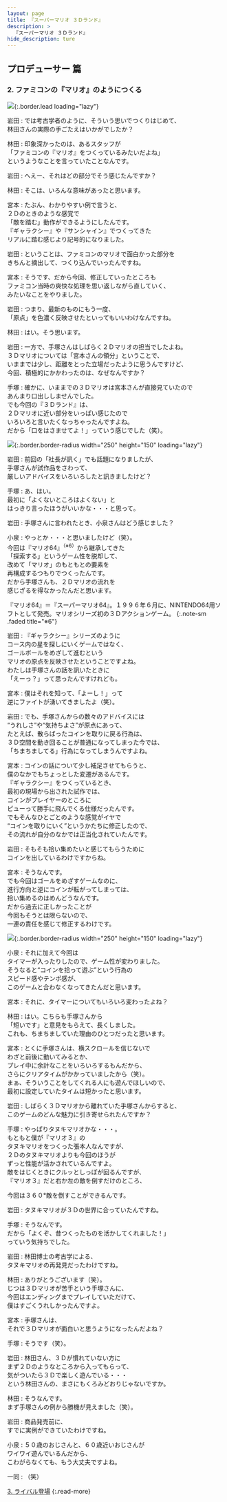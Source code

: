 ```yaml
---
layout: page
title: 『スーパーマリオ ３Ｄランド』
description: >
  『スーパーマリオ ３Ｄランド』
hide_description: ture
---
```


## プロデューサー 篇

### 2. ファミコンの『マリオ』のようにつくる

![](/interviews/jp/3ds/arej/vol1/img/mainvisual2.jpg){:.border.lead loading="lazy"}

岩田
: では考古学者のように、そういう思いでつくりはじめて、<br>林田さんの実際の手ごたえはいかがでしたか？

林田
: 印象深かったのは、あるスタッフが<br>「ファミコンの『マリオ』をつくっているみたいだよね」<br>というようなことを言っていたことなんです。

岩田
: へえー、それはどの部分でそう感じたんですか？

林田
: そこは、いろんな意味があったと思います。

宮本
: たぶん、わかりやすい例で言うと、<br>２Ｄのときのような感覚で<br>「敵を踏む」動作ができるようにしたんです。<br>『ギャラクシー』や『サンシャイン』でつくってきた<br>リアルに踏む感じより記号的になりました。

岩田
: ということは、ファミコンのマリオで面白かった部分を<br>きちんと摘出して、つくり込んでいったんですね。

宮本
: そうです、だから今回、修正していったところも<br>ファミコン当時の爽快な処理を思い返しながら直していく、<br>みたいなことをやりました。

岩田
: つまり、最新のものにもう一度、<br>「原点」を色濃く反映させたといってもいいわけなんですね。

林田
: はい。そう思います。

岩田
: 一方で、手塚さんはしばらく２Ｄマリオの担当でしたよね。<br>３Ｄマリオについては「宮本さんの領分」ということで、<br>いままでは少し、距離をとった立場だったように思うんですけど、<br>今回、積極的にかかわったのは、なぜなんですか？

手塚
: 確かに、いままでの３Ｄマリオは宮本さんが直接見ていたので<br>あんまり口出ししませんでした。<br>でも今回の『３Ｄランド』は、<br>２Ｄマリオに近い部分をいっぱい感じたので<br>いろいろと言いたくなっちゃったんですよね。<br>だから「口をはさませてよ！」っていう感じでした（笑）。

![](/interviews/jp/3ds/arej/vol1/img/photo4.jpg){:.border.border-radius width="250" height="150"  loading="lazy"}

岩田
: 前回の「社長が訊く」でも話題になりましたが、<br>手塚さんが試作品をさわって、<br>厳しいアドバイスをいろいろしたと訊きましたけど？

手塚
: あ、はい。<br>最初に「よくないところはよくない」と<br>はっきり言ったほうがいいかな・・・と思って。<br>

岩田
: 手塚さんに言われたとき、小泉さんはどう感じました？

小泉
: やっとか・・・と思いましたけど（笑）。<br>今回は『マリオ64』<sup>（※6）</sup>から継承してきた<br>「探索する」というゲーム性を脱却して、<br>改めて「マリオ」のもともとの要素を<br>再構成するつもりでつくったんです。<br>だから手塚さんも、２Ｄマリオの流れを<br>感じざるを得なかったんだと思います。


『マリオ64』＝『スーパーマリオ64』。１９９６年６月に、NINTENDO64用ソフトとして発売。マリオシリーズ初の３Ｄアクションゲーム。
{:.note-sm .faded title="※6"}

岩田
: 『ギャラクシー』シリーズのように<br>コース内の星を探しにいくゲームではなく、<br>ゴールポールをめざして進むという<br>マリオの原点を反映させたということですよね。<br>わたしは手塚さんの話を訊いたときに<br>「えーっ？」って思ったんですけれども。

宮本
: 僕はそれを知って、「よーし！」って<br>逆にファイトが湧いてきましたよ（笑）。

岩田
: でも、手塚さんからの数々のアドバイスには<br>“うれしさ”や“気持ちよさ”が原点にあって、<br>たとえば、散らばったコインを取りに戻る行為は、<br>３Ｄ空間を動き回ることが普通になってしまった今では、<br>「ちまちましてる」行為になってしまうんですよね。

宮本
: コインの話について少し補足させてもらうと、<br>僕のなかでもちょっとした変遷があるんです。<br>『ギャラクシー』をつくっているとき、<br>最初の現場から出された試作では、<br>コインがプレイヤーのところに<br>ピューって勝手に飛んでくる仕様だったんです。<br>でもそんなひとごとのような感覚がイヤで<br>“コインを取りにいく”というかたちに修正したので、<br>その流れが自分のなかでは正当化されていたんです。

岩田
: そもそも拾い集めたいと感じてもらうために<br>コインを出しているわけですからね。

宮本
: そうなんです。<br>でも今回はゴールをめざすゲームなのに、<br>進行方向と逆にコインが転がってしまっては、<br>拾い集めるのはめんどうなんです。<br>だから過去に正しかったことが<br>今回もそうとは限らないので、<br>一連の責任を感じて修正するわけです。

![](/interviews/jp/3ds/arej/vol1/img/photo5.jpg){:.border.border-radius width="250" height="150"  loading="lazy"}

小泉
: それに加えて今回は<br>タイマーが入ったりしたので、ゲーム性が変わりました。<br>そうなると“コインを拾って遊ぶ”という行為の<br>スピード感やテンポ感が、<br>このゲームと合わなくなってきたんだと思います。

宮本
: それに、タイマーについてもいろいろ変わったよね？

林田
: はい。こちらも手塚さんから<br>「短いです」と意見をもらえて、長くしました。<br>これも、ちまちましていた理由のひとつだったと思います。

宮本
: とくに手塚さんは、横スクロールを信じないで<br>わざと前後に動いてみるとか、<br>プレイ中に余計なことをいろいろするもんだから、<br>さらにクリアタイムがかかっていましたから（笑）。<br>まぁ、そういうことをしてくれる人にも遊んでほしいので、<br>最初に設定していたタイムは短かったと思います。

岩田
: しばらく３Ｄマリオから離れていた手塚さんからすると、<br>このゲームのどんな魅力に引き寄せられたんですか？

手塚
: やっぱりタヌキマリオかな・・・。<br>もともと僕が『マリオ３』の<br>タヌキマリオをつくった張本人なんですが、<br>２Ｄのタヌキマリオよりも今回のほうが<br>ずっと性能が活かされているんですよ。<br>敵をはじくときにクルッとしっぽが回るんですが、<br>『マリオ３』だと右か左の敵を倒すだけのところ、<br>

今回は３６０°敵を倒すことができるんです。

岩田
: タヌキマリオが３Ｄの世界に合っていたんですね。

手塚
: そうなんです。<br>だから「よくぞ、昔つくったものを活かしてくれました！」<br>っていう気持ちでした。

岩田
: 林田博士の考古学による、<br>タヌキマリオの再発見だったわけですね。

林田
: ありがとうございます（笑）。<br>じつは３Ｄマリオが苦手という手塚さんに、<br>今回はエンディングまでプレイしていただけて、<br>僕はすごくうれしかったんですよ。

宮本
: 手塚さんは、<br>それで３Ｄマリオが面白いと思うようになったんだよね？

手塚
: そうです（笑）。

岩田
: 林田さん、３Ｄが慣れていない方に<br>まず２Ｄのようなところから入ってもらって、<br>気がついたら３Ｄで楽しく遊んでいる・・・<br>という林田さんの、まさにもくろみどおりじゃないですか。

林田
: そうなんです。<br>まず手塚さんの例から勝機が見えました（笑）。

岩田
: 商品発売前に、<br>すでに実例ができていたわけですね。

小泉
: ５０歳のおじさんと、６０歳近いおじさんが<br>ワイワイ遊んでいるんだから、<br>こわがらなくても、もう大丈夫ですよね。

一同
: （笑）



[3. ライバル登場](3.md)
{:.read-more}
